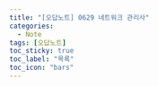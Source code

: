 ```yaml
---
title: "[오답노트] 0629 네트워크 관리사"
categories:
  - Note
tags: [오답노트]
toc_sticky: true
toc_label: "목록"
toc_icon: "bars"
---
```


